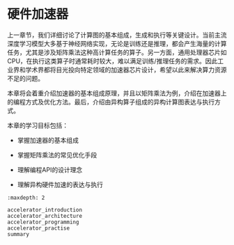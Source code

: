 # 硬件加速器

上一章节，我们详细讨论了计算图的基本组成，生成和执行等关键设计。当前主流深度学习模型大多基于神经网络实现，无论是训练还是推理，都会产生海量的计算任务，尤其是涉及矩阵乘法这种高计算任务的算子。另一方面，通用处理器芯片如CPU，在执行这类算子时通常耗时较大，难以满足训练/推理任务的需求。因此工业界和学术界都将目光投向特定领域的加速器芯片设计，希望以此来解决算力资源不足的问题。

本章将会着重介绍加速器的基本组成原理，并且以矩阵乘法为例，介绍在加速器上的编程方式及优化方法。最后，介绍由异构算子组成的异构计算图表达与执行方式。

本章的学习目标包括：

-   掌握加速器的基本组成

-   掌握矩阵乘法的常见优化手段

-   理解编程API的设计理念

-   理解异构硬件加速的表达与执行

```toc
:maxdepth: 2

accelerator_introduction
accelerator_architecture
accelerator_programming
accelerator_practise
summary
```
